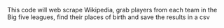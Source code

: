 This code will web scrape Wikipedia, grab players from each team in the Big five leagues, find their places of birth and save the results in a csv
